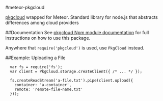 #meteor-pkgcloud

[pkgcloud](https://github.com/pkgcloud/pkgcloud) wrapped for Meteor.
Standard library for node.js that abstracts differences among cloud providers

##Documentation
See [pkgcloud Npm module documentation](https://github.com/pkgcloud/pkgcloud) for full instructions on how to use this package.

Anywhere that ```require('pkgcloud')``` is used, use ```PkgCloud``` instead.

##Example: Uploading a File
```
  var fs = require('fs');
  var client = PkgCloud.storage.createClient({ /* ... */ });

  fs.createReadStream('a-file.txt').pipe(client.upload({
    container: 'a-container',
    remote: 'remote-file-name.txt'
  }));
```

